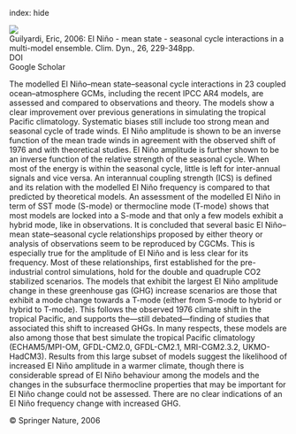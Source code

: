 index: hide

<div class="Citation">
    <div class="Citation-thumb CitationThumb-linked"  data-href="https://doi.org/10.1007/s00382-005-0084-6">
      <img src="https://static.claimspace.cloud/climate-study-static/refs/thumbs/9/Guilyardi_2006-thumb.png" />
    </div>

  <div class="Citation-body">
    <div class="Citation-text">Guilyardi, Eric, 2006: El Niño - mean state - seasonal cycle interactions in a multi-model ensemble. <span class="Article-journal">Clim. Dyn., </span><span class="Article-volume">26, </span>229-348pp.</div>
    <div class="Citation-links">
      <div class="CitationLink" data-href="https://doi.org/10.1007/s00382-005-0084-6">
        <div class="CitationLink-icon CitationLink-Doi"></div>
        <div class="CitationLink-text">DOI</div>
      </div>
      <div class="CitationLink" data-href="https://scholar.google.com/scholar?q=10.1007/s00382-005-0084-6">
        <div class="CitationLink-icon CitationLink-Scholar"></div>
        <div class="CitationLink-text">Google Scholar</div>
      </div>
    </div>
  </div>
</div>

The modelled El Niño–mean state–seasonal cycle interactions in 23 coupled ocean–atmosphere GCMs, including the recent IPCC AR4 models, are assessed and compared to observations and theory. The models show a clear improvement over previous generations in simulating the tropical Pacific climatology. Systematic biases still include too strong mean and seasonal cycle of trade winds. El Niño amplitude is shown to be an inverse function of the mean trade winds in agreement with the observed shift of 1976 and with theoretical studies. El Niño amplitude is further shown to be an inverse function of the relative strength of the seasonal cycle. When most of the energy is within the seasonal cycle, little is left for inter-annual signals and vice versa. An interannual coupling strength (ICS) is defined and its relation with the modelled El Niño frequency is compared to that predicted by theoretical models. An assessment of the modelled El Niño in term of SST mode (S-mode) or thermocline mode (T-mode) shows that most models are locked into a S-mode and that only a few models exhibit a hybrid mode, like in observations. It is concluded that several basic El Niño–mean state–seasonal cycle relationships proposed by either theory or analysis of observations seem to be reproduced by CGCMs. This is especially true for the amplitude of El Niño and is less clear for its frequency. Most of these relationships, first established for the pre-industrial control simulations, hold for the double and quadruple CO2 stabilized scenarios. The models that exhibit the largest El Niño amplitude change in these greenhouse gas (GHG) increase scenarios are those that exhibit a mode change towards a T-mode (either from S-mode to hybrid or hybrid to T-mode). This follows the observed 1976 climate shift in the tropical Pacific, and supports the—still debated—finding of studies that associated this shift to increased GHGs. In many respects, these models are also among those that best simulate the tropical Pacific climatology (ECHAM5/MPI-OM, GFDL-CM2.0, GFDL-CM2.1, MRI-CGM2.3.2, UKMO-HadCM3). Results from this large subset of models suggest the likelihood of increased El Niño amplitude in a warmer climate, though there is considerable spread of El Niño behaviour among the models and the changes in the subsurface thermocline properties that may be important for El Niño change could not be assessed. There are no clear indications of an El Niño frequency change with increased GHG.

<div class="Citation-copy">
&copy; Springer Nature, 2006
</div>